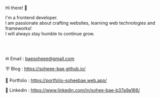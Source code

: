 Hi there! 🐤 

I'm a frontend developer. </br>
I am passionate about crafting websites, learning web technologies and frameworks! </br>
I will always stay humble to continue grow.

<br/>
<br/>


✉ Email : baesoheee@gmail.com

🪧 Blog : https://soheee-bae.github.io/

💬 Portfolio : https://portfolio-soheebae.web.app/

🔗 Linkedin : https://www.linkedin.com/in/sohee-bae-b37a9a166/
